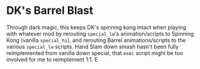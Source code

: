 # DK's Barrel Blast

Through dark magic, this keeps DK's spinning kong intact when playing with whatever mod by rerouting `special_lw`'s animation/scripts to Spinning Kong (vanilla `special_hi`), and rerouting Barrel animations/scripts to the various `special_lw` scripts.
Hand Slam down smash hasn't been fully reimplemented from vanilla down special, that `exec` script might be too involved for me to reimplement 1:1.
E

